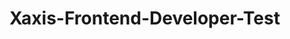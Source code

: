 # Xaxis-Frontend-Developer-Test

<!-- 
Had to substitute the font for the google font Mulish


--"Use As Directed" does not fade and change colors in 160x600 design. Starts as Purple.


 -->